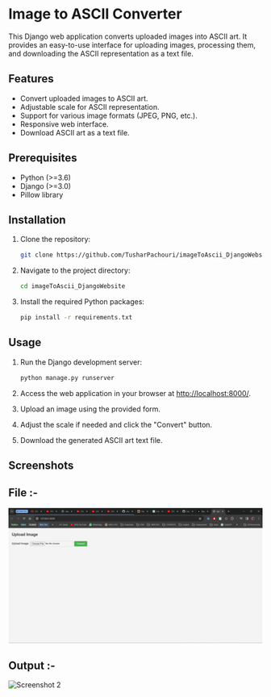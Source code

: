 # Image to ASCII Converter

This Django web application converts uploaded images into ASCII art. It provides an easy-to-use interface for uploading images, processing them, and downloading the ASCII representation as a text file.

## Features

- Convert uploaded images to ASCII art.
- Adjustable scale for ASCII representation.
- Support for various image formats (JPEG, PNG, etc.).
- Responsive web interface.
- Download ASCII art as a text file.

## Prerequisites

- Python (>=3.6)
- Django (>=3.0)
- Pillow library

## Installation

1. Clone the repository:

    ```bash
    git clone https://github.com/TusharPachouri/imageToAscii_DjangoWebsite.git
    ```

2. Navigate to the project directory:

    ```bash
    cd imageToAscii_DjangoWebsite
    ```

3. Install the required Python packages:

    ```bash
    pip install -r requirements.txt
    ```

## Usage

1. Run the Django development server:

    ```bash
    python manage.py runserver
    ```

2. Access the web application in your browser at [http://localhost:8000/](http://localhost:8000/).

3. Upload an image using the provided form.

4. Adjust the scale if needed and click the "Convert" button.

5. Download the generated ASCII art text file.

## Screenshots

## File :-

![Screenshot 1](/screenshots/screenshot1.jpg)

## Output :-

![Screenshot 2](/imageToAscii/screenshots/screenshot2.png)
